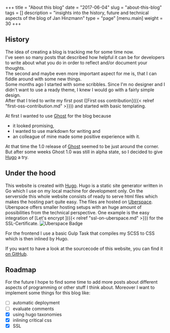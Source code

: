 +++
title = "About this blog"
date = "2017-06-04"
slug = "about-this-blog"
tags = []
description = "insights into the history, future and technical aspects of the blog of Jan Hinzmann"
type = "page"
[menu.main] 
  weight = 30
+++

## History
The idea of creating a blog is tracking me for some time now.  
I've seen so many posts that described how helpful it can be for developers to write about what you do in order to reflect and/or document your thoughts.  
The second and maybe even more important aspect for me is, that I can fiddle around with some new things.  
Some months ago I started with some scribbles. Since I'm no designer and I didn't want to use a ready theme, I knew I would go with a fairly simple design.  
After that I tried to write my first post ([First oss contribution]({{< relref "first-oss-contribution.md" >}})) and started with basic templating.  

At first I wanted to use [Ghost](https://ghost.org/) for the blog because

* it looked promising, 
* I wanted to use markdown for writing and 
* an colleague of mine made some positive experience with it.

At that time the 1.0 release of [Ghost](https://ghost.org) seemed to be just around the corner. But after some weeks Ghost 1.0 was still in alpha state, so I decided to give [Hugo](https://gohugo.io/) a try.

## Under the hood

This website is created with [Hugo](https://gohugo.io/).
Hugo is a static site generator written in Go which I use on my local machine for development only. On the serverside this whole website consists of ready to serve html files which makes the hosting part quite easy.
The files are hosted on [Uberspace](https://uberspace.de/). Uberspace offers smaller hosting setups with an huge amount of possibilities from the technical perspective. One example is the easy integration of [Let's encrypt ]({{< relref "ssl-on-uberspace.md" >}}) for the SSL-Certificate.
![Uberspace Badge](/img/uberspace-badge.png)

For the frontend I use a basic Gulp Task that compiles my SCSS to CSS which is then inlined by Hugo.

If you want to have a look at the sourcecode of this website, you can find it [on GitHub](https://github.com/jhinzmann/janhinzmann.com).

## Roadmap

For the future I hope to find some time to add more posts about different aspects of programming or other stuff I think about.
Moreover I want to implement some things for this blog like:

- [ ] automatic deployment
- [ ] evaluate comments
- [x] using hugo taxonomies
- [x] inlining critical css
- [x] SSL
